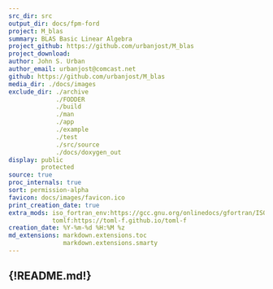 ```yaml
---
src_dir: src
output_dir: docs/fpm-ford
project: M_blas
summary: BLAS Basic Linear Algebra
project_github: https://github.com/urbanjost/M_blas
project_download:
author: John S. Urban
author_email: urbanjost@comcast.net
github: https://github.com/urbanjost/M_blas
media_dir: ./docs/images
exclude_dir: ./archive
             ./FODDER
             ./build
             ./man
             ./app
             ./example
             ./test
             ./src/source
             ./docs/doxygen_out
display: public
         protected
source: true
proc_internals: true
sort: permission-alpha
favicon: docs/images/favicon.ico
print_creation_date: true
extra_mods: iso_fortran_env:https://gcc.gnu.org/onlinedocs/gfortran/ISO_005fFORTRAN_005fENV.html
            tomlf:https://toml-f.github.io/toml-f
creation_date: %Y-%m-%d %H:%M %z
md_extensions: markdown.extensions.toc
               markdown.extensions.smarty
---
```

<!--
author_pic:
twitter:
website:
-->
{!README.md!}
---
